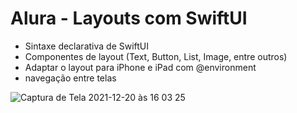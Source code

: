 # Alura - Layouts com SwiftUI

- Sintaxe declarativa de SwiftUI
- Componentes de layout (Text, Button, List, Image, entre outros)
- Adaptar o layout para iPhone e iPad com @environment
- navegação entre telas

![Captura de Tela 2021-12-20 às 16 03 25](https://user-images.githubusercontent.com/17858685/146819205-6fe8c21b-9175-4818-972b-0c663792b44e.png)
